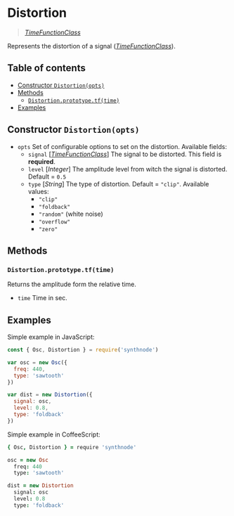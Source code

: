 # Distortion

> [_TimeFunctionClass_](../README.md)

Represents the distortion of a signal ([_TimeFunctionClass_](../README.md)).

## Table of contents
- [Constructor `Distortion(opts)`](#constructor-distortionopts)
- [Methods](#methods)
  - [`Distortion.prototype.tf(time)`](#distortionprototypetftime)
- [Examples](#examples)

## Constructor `Distortion(opts)`

- `opts` Set of configurable options to set on the distortion. Available fields:
  - `signal` [[_TimeFunctionClass_](../README.md)] The signal to be distorted. This field is **required**.
  - `level` [_Integer_] The amplitude level from witch the signal is distorted. Default = `0.5`
  - `type` [_String_] The type of distortion. Default = `"clip"`. Available values:
    - `"clip"`
    - `"foldback"`
    - `"random"` (white noise)
    - `"overflow"`
    - `"zero"`

## Methods
### `Distortion.prototype.tf(time)`
Returns the amplitude form the relative time.
- `time` Time in sec.

## Examples

Simple example in JavaScript:
```js
const { Osc, Distortion } = require('synthnode')

var osc = new Osc({
  freq: 440,
  type: 'sawtooth'
})

var dist = new Distortion({
  signal: osc,
  level: 0.8,
  type: 'foldback'
})
```

Simple example in CoffeeScript:
```coffee
{ Osc, Distortion } = require 'synthnode'

osc = new Osc
  freq: 440
  type: 'sawtooth'

dist = new Distortion
  signal: osc
  level: 0.8
  type: 'foldback'
```
